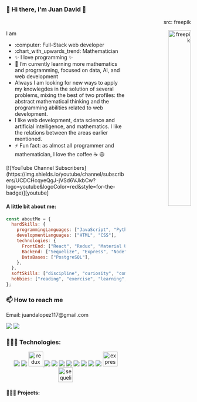 ###  👋 Hi there, i'm Juan David  👋
<div display="flex"> 
 <div align="right" display="block"> 
   <p width="20%"> src: freepik </p>
   <img alt='freepik' width="35%" align="right" src="https://img.freepik.com/vector-gratis/computadora-portatil-icono-isometrico-codigo-programa-desarrollo-software-aplicaciones-programacion-neon-oscuro_39422-971.jpg?w=900&t=st=1674233186~exp=1674233786~hmac=687a440143a83ad4555a24703faf3d9d6491ec93128d73c0555ee902e47686b0" />
 </div>

<div align="left"> 
 <p> 
  I am 
  <ul>
   <li> :computer: Full-Stack web developer  </li>
   <li> :chart_with_upwards_trend: Mathematician </li>
   <li> ✨ I love programming ✨ </li>
   <li> 🌱 I’m currently learning more mathematics and programming, focused on data, AI, and web development
   <li>  Always I am looking for new ways to apply my knowlegdes in the solution of several problems, 
    mixing the best of two profiles: the abstract mathematical thinking and the programming abilities related to web development. </li>
   <li> I like web development, data science and artificial intelligence, and mathematics. I like the relations between the areas earlier mentioned. </li>
   <li> ⚡ Fun fact: as almost all programmer and mathematician, I love the coffee ☕ 😃
 </ul>
 </p> 
</div>
</div>
[![YouTube Channel Subscribers](https://img.shields.io/youtube/channel/subscribers/UCDCHcqyeQgJ-jVSd6VJkbCw?logo=youtube&logoColor=red&style=for-the-badge)][youtube]



#### A little bit about me: 
```javascript
const aboutMe = {
  hardSkills: {
    programmingLanguages: ["JavaScript", "Python"],
    developmentLanguages: ["HTML", "CSS"],
    technologies: {
      FrontEnd: ["React", "Redux", "Material UI"],
      BackEnd: ["Sequelize", "Express", "Node"],
      DataBases: ["PostgreSQL"],
    },
  },
  softSkills: ["discipline", "curiosity", "communication", "work-team"],
  hobbies: ["reading", "exercise", "learning", "gaming"],
};
```

### 📫 How to reach me
<div display="flex">
 <p> Email: juandalopez117@gmail.com </p>
 <a href="https://www.linkedin.com/in/juan-david-piedrahita-l%C3%B3pez-ab9b57b2/?locale=en_US"> <img src="https://img.icons8.com/color/48/000000/linkedin.png"/></a>
 <a href="https://juandalopez117-portfolio.vercel.app/ "> <img src="https://img.icons8.com/color/48/internet.png"/></a>


 
### 👨🏻‍💻 Technologies: 
<p align="center"> 
<a href="https://www.javascript.com/"><img src="https://img.icons8.com/color/48/000000/javascript.png"/></a>
<a href="https://reactjs.org/"><img src="https://img.icons8.com/color/48/000000/react-native.png"/></a>
<a href="https://redux.js.org" target="_blank"> <img src="https://seeklogo.com/images/R/redux-logo-9CA6836C12-seeklogo.com.png" alt="redux" width="40" height="40"/> </a> 
<a href="https://www.python.org/"><img src="https://img.icons8.com/color/48/000000/python--v1.png"/></a>
<a href="https://nodejs.org/"><img src="https://img.icons8.com/color/48/000000/nodejs.png"/></a>
<a href="https://www.postgresql.org//"><img src="https://img.icons8.com/color/48/000000/postgreesql.png"/></a>
<a href="https://visualstudio.microsoft.com/"><img src="https://img.icons8.com/color/48/000000/visual-studio.png"/></a>
<a href="https://mui.com/"><img src="https://img.icons8.com/color/48/000000/material-ui.png"/></a>
<a href="https://github.com/"><img src="https://img.icons8.com/color/48/000000/github--v1.png"/></a>
<a href="https://www.w3schools.com/css/"><img src="https://img.icons8.com/color/48/000000/css3.png"/></a>
<a href="https://www.w3schools.com/html/"><img src="https://img.icons8.com/color/48/000000/html-5.png"/></a>
<a src="https://expressjs.com" target="_blank"> <img src="https://www.vectorlogo.zone/logos/expressjs/expressjs-icon.svg" alt="express" width="40" height="40"/>
 <a href="https://sequelize.org" target="_blank"> <img src="https://www.vectorlogo.zone/logos/sequelizejs/sequelizejs-icon.svg" alt="sequelize" width="40" height="40"/> </a>
 </p>
 
 #### 👨🏻‍💻 Projects: 

 
<!--
**juandalopez117/juandalopez117** is a ✨ _special_ ✨ repository because its `README.md` (this file) appears on your GitHub profile.

Here are some ideas to get you started:

- I am full-stack web developer and mathematician, i love the programming

- 🔭 I’m currently working on ...

- 👯 I’m looking to collaborate on ...
- 🤔 I’m looking for help with ...
- 💬 Ask me about ...

- 😄 Pronouns: ...

-->
